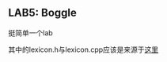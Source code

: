 ## **LAB5: Boggle**

挺简单一个lab

其中的lexicon.h与lexicon.cpp应该是来源于[这里](https://github.com/guannanliang/Cpp/tree/master/CS106B/empty-project/lib/StanfordCPPLib/collections)
